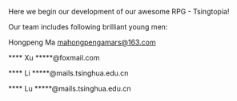 
Here we begin our development of our awesome RPG - Tsingtopia!

Our team includes following brilliant young men:

Hongpeng Ma mahongpengamars@163.com

**** Xu *****@foxmail.com

**** Li *****@mails.tsinghua.edu.cn

**** Lu *****@mails.tsinghua.edu.cn


